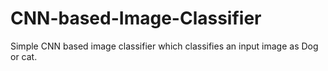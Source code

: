 # CNN-based-Image-Classifier
Simple CNN based image classifier which classifies an input image as Dog or cat. 
